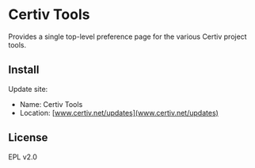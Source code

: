 # Certiv Tools

Provides a single top-level preference page for the various Certiv project tools.

## Install

Update site:

  * Name: Certiv Tools
  * Location: [www.certiv.net/updates](www.certiv.net/updates)

## License

EPL v2.0